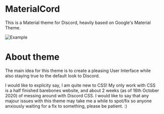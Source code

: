 # MaterialCord
This is a Material theme for Discord, heavily based on Google's Material Theme. 


![Example](https://imgur.com/Thvjky0.png)

# About theme
The main idea for this theme is to create a pleasing User Interface while also staying true to the default look to Discord.

I would like to explicity say, I am quite new to CSS! My only work with CSS is a half finished barebones website, and about 2 weeks (as of 16th October 2020) of messing around with Discord CSS. I would like to say that any majour issues with this theme may take me a while to spot/fix so anyone anxiously waiting for a fix to something, please be patient. :)
